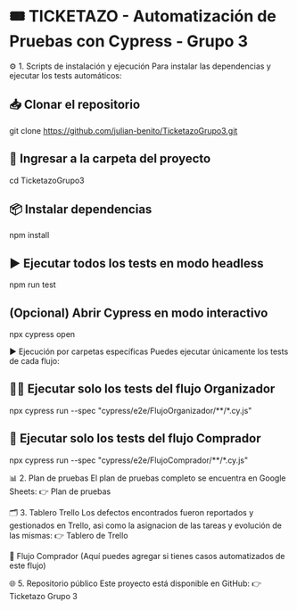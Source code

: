 # 🎟️ **TICKETAZO - Automatización de Pruebas con Cypress - Grupo 3**

⚙️ 1. Scripts de instalación y ejecución
Para instalar las dependencias y ejecutar los tests automáticos:

  ## 📥 Clonar el repositorio
  git clone https://github.com/julian-benito/TicketazoGrupo3.git

  ## 📂 Ingresar a la carpeta del proyecto
  cd TicketazoGrupo3

  ## 📦 Instalar dependencias
  npm install

  ## ▶️ Ejecutar todos los tests en modo headless
  npm run test

  ## (Opcional) Abrir Cypress en modo interactivo
  npx cypress open

  ▶️ Ejecución por carpetas específicas
  Puedes ejecutar únicamente los tests de cada flujo:

  ## 🧑‍💼 Ejecutar solo los tests del flujo Organizador
  npx cypress run --spec "cypress/e2e/FlujoOrganizador/**/*.cy.js"

  ## 🛒 Ejecutar solo los tests del flujo Comprador
  npx cypress run --spec "cypress/e2e/FlujoComprador/**/*.cy.js"
  
📊 2. Plan de pruebas
  El plan de pruebas completo se encuentra en Google Sheets:
  👉 Plan de pruebas

🗂️ 3. Tablero Trello
  Los defectos encontrados fueron reportados y gestionados en Trello, asi como la asignacion de las tareas y evolución de las mismas:
  👉 Tablero de Trello


🛒 Flujo Comprador
(Aquí puedes agregar si tienes casos automatizados de este flujo)

🌐 5. Repositorio público
Este proyecto está disponible en GitHub:
👉 Ticketazo Grupo 3
